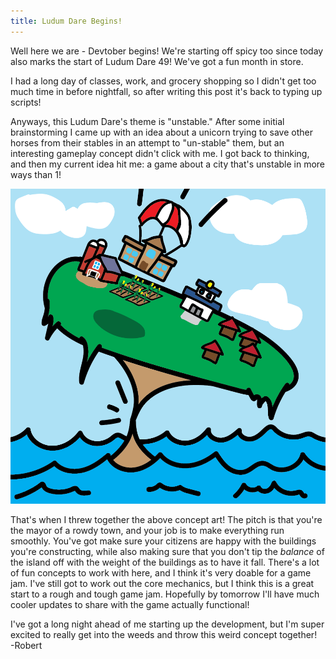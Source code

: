 ```yaml
---
title: Ludum Dare Begins!
---
```


Well here we are - Devtober begins! We're starting off spicy too since today also marks the start of Ludum Dare 49! We've got a fun month in store.  

I had a long day of classes, work, and grocery shopping so I didn't get too much time in before nightfall, so after writing this post it's back to typing up scripts!  

Anyways, this Ludum Dare's theme is "unstable." After some initial brainstorming I came up with an idea about a unicorn trying to save other horses from their stables in an attempt to "un-stable" them, but an interesting gameplay concept didn't click with me. I got back to thinking, and then my current idea hit me: a game about a city that's unstable in more ways than 1!  

![Concept art "Wobbly City at Sea"](/assets/devtober-2021/10-01-2021.png)

That's when I threw together the above concept art! The pitch is that you're the mayor of a rowdy town, and your job is to make everything run smoothly. You've got make sure your citizens are happy with the buildings you're constructing, while also making sure that you don't tip the *balance* of the island off with the weight of the buildings as to have it fall. There's a lot of fun concepts to work with here, and I think it's very doable for a game jam. I've still got to work out the core mechanics, but I think this is a great start to a rough and tough game jam. Hopefully by tomorrow I'll have much cooler updates to share with the game actually functional!

I've got a long night ahead of me starting up the development, but I'm super excited to really get into the weeds and throw this weird concept together!   
-Robert
